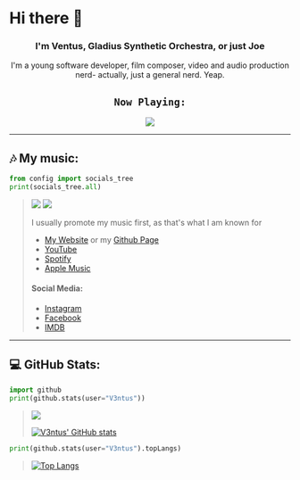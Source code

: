# Hi there 👋
<h3 align="center">I'm Ventus, Gladius Synthetic Orchestra, or just Joe</h3>
<p style="text-align: center;" align="center">I'm a young software developer, film composer, video and audio production nerd- actually, just a general nerd. Yeap.</p>

<!-- [![Spotify](https://novatorem-v3ntus.vercel.app/api/spotify)](https://open.spotify.com/user/3xcalibur) -->
<code><h2 align="center">Now Playing:</h2></code>
<p align="center">
  <a href="https://open.spotify.com/user/gyz3ziwahk4tx7nneinkwa1u4">
    <img src="https://novatorem-v3ntus.vercel.app/api/spotify">
  </a>
</p>

---
## 🎶 My music:
```py
from config import socials_tree
print(socials_tree.all)
```
><div align="left"><img src="https://img.shields.io/youtube/channel/views/UCd1b9ppiouhWje92RNfM0fA?style=flat-square">  <img src="https://img.shields.io/youtube/channel/subscribers/UCd1b9ppiouhWje92RNfM0fA?style=flat-square"></div>
>
> I usually promote my music first, as that's what I am known for  
> - [My Website](https://gladiusmusic.rf.gd) or my [Github Page](https://v3ntus.github.io)
> - [YouTube](https://www.youtube.com/c/GladiusSyntheticOrchestra)
> - [Spotify](https://open.spotify.com/artist/4NXjwAooTVsCxIoSsmD2ns?si=a9ae6f7b2425402c)
> - [Apple Music](https://music.apple.com/us/artist/gladius-synthetic-orchestra/1493153485)  
> #### Social Media:
> - [Instagram](https://instagram.com/GladiusSyntheticOrchestra)
> - [Facebook](https://facebook.com/GladiusSyntheticOrchestra)
> - [IMDB](https://www.imdb.com/name/nm12169761/)

---
## 💻 GitHub Stats:
```py
import github
print(github.stats(user="V3ntus"))
```
> ![](https://komarev.com/ghpvc/?username=V3ntus&style=flat-square)
>
> [![V3ntus' GitHub stats](https://github-readme-stats.vercel.app/api?username=V3ntus&show_icons=true&theme=dracula)](https://github.com/anuraghazra/github-readme-stats)
```py
print(github.stats(user="V3ntus").topLangs)
```
> [![Top Langs](https://github-readme-stats.vercel.app/api/top-langs/?username=V3ntus&theme=dracula&layout=compact)](https://github.com/anuraghazra/github-readme-stats)
